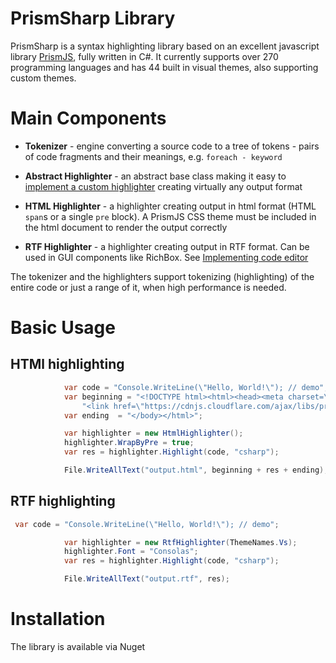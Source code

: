 # PrismSharp Library

PrismSharp is a syntax highlighting library based on an excellent javascript library [PrismJS](https://prismjs.com/), fully written in C#. It currently supports over 270 programming languages and has 44 built in visual themes, also supporting custom themes.


# Main Components

- **Tokenizer** - engine converting a source code to a tree of tokens - pairs of code fragments and their meanings, e.g. `foreach - keyword`

- **Abstract Highlighter** - an abstract base class making it easy to [implement a custom highlighter](https://github.com/tkubec/PrismSharp/wiki/Implementing-custom-highlighter#implementing-custom-highlighter) creating virtually any output format

- **HTML Highlighter** - a highlighter creating output in html format (HTML `span`s or a single `pre` block). A PrismJS CSS theme must be included in the html document to render the output correctly

- **RTF Highlighter** - a highlighter creating output in RTF format. Can be used in GUI components like RichBox. See [Implementing code editor](https://github.com/tkubec/PrismSharp/wiki/Implementing-code-editor)

The tokenizer and the highlighters support tokenizing (highlighting) of the entire code or just a range of it, when high performance is needed.

# Basic Usage

## HTMl highlighting

```csharp
            var code = "Console.WriteLine(\"Hello, World!\"); // demo";
            var beginning = "<!DOCTYPE html><html><head><meta charset=\"UTF-8\">" +
                "<link href=\"https://cdnjs.cloudflare.com/ajax/libs/prism/1.27.0/themes/prism.min.css\" rel=\"stylesheet\"/</head><body>";
            var ending  = "</body></html>";

            var highlighter = new HtmlHighlighter();
            highlighter.WrapByPre = true;
            var res = highlighter.Highlight(code, "csharp");

            File.WriteAllText("output.html", beginning + res + ending);

```

## RTF highlighting

```csharp
 var code = "Console.WriteLine(\"Hello, World!\"); // demo";

            var highlighter = new RtfHighlighter(ThemeNames.Vs);
            highlighter.Font = "Consolas";
            var res = highlighter.Highlight(code, "csharp");

            File.WriteAllText("output.rtf", res);
```
# Installation

The library is available via Nuget
